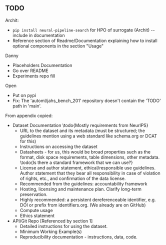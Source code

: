 ## TODO

Archit:
* `pip install neural-pipeline-search` for HPO of surrogate (Archit) -- include in documentation
* Reference section of Readme/Documentation explaining how to install optional components in the section "Usage"


Danny
* Placeholders Documentation
* Go over README
* Experiments repo fill

Open
* Put on pypi
* Fix: The 'automl/jahs_bench_201' repository doesn't contain the 'TODO' path in 'main'.


From appendix copied:

* Dataset Documentation \todo{Mostly requirements from NeurIPS}
    * URL to the dataset and its metadata (must be structured; the guidelines mention using a web standard like schema.org or DCAT for this)
    * Instructions on accessing the dataset
    * Datasheets - for us, this would be broad properties such as the format, disk space requirements, table dimensions, other metadata. \todo{Is there a standard framework that we can use?}
    * License and author statement, ethical/responsible use guidelines. Author statement that they bear all responsibility in case of violation of rights, etc., and confirmation of the data license.
    * Recommended from the guidelines: accountability framework
    * Hosting, licensing and maintenance plan. Clarify long-term preservation.
    * Highly recommended: a persistent dereferenceable identifier, e.g. DOI or prefix from identifiers.org. (We already are on GitHub)
    * Compute usage
    * Ethics statement
* API/Git Repo [Referenced by section 1]
    * Detailed instructions for using the dataset.
    * Minimum Working Example(s)
    * Reproducibility documentation - instructions, data, code.
